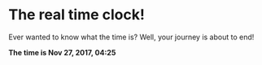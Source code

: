 # The real time clock!

Ever wanted to know what the time is? Well, your journey is about to end!

**The time is Nov 27, 2017, 04:25**